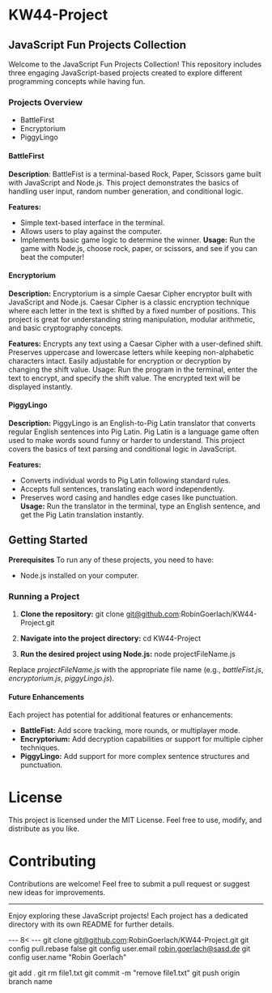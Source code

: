 # KW44-Project 

## JavaScript Fun Projects Collection
Welcome to the JavaScript Fun Projects Collection! This repository includes three engaging JavaScript-based projects created to explore different programming concepts while having fun.

### Projects Overview
* BattleFirst
* Encryptorium
* PiggyLingo

#### BattleFirst
__Description__: BattleFist is a terminal-based Rock, Paper, Scissors game built with JavaScript and Node.js. This project demonstrates the basics of handling user input, random number generation, and conditional logic.

__Features:__
* Simple text-based interface in the terminal.
* Allows users to play against the computer.
* Implements basic game logic to determine the winner.
__Usage:__ Run the game with Node.js, choose rock, paper, or scissors, and see if you can beat the computer!

#### Encryptorium
__Description:__ Encryptorium is a simple Caesar Cipher encryptor built with JavaScript and Node.js. Caesar Cipher is a classic encryption technique where each letter in the text is shifted by a fixed number of positions. This project is great for understanding string manipulation, modular arithmetic, and basic cryptography concepts.

__Features:__
Encrypts any text using a Caesar Cipher with a user-defined shift.
Preserves uppercase and lowercase letters while keeping non-alphabetic characters intact.
Easily adjustable for encryption or decryption by changing the shift value.
Usage: Run the program in the terminal, enter the text to encrypt, and specify the shift value. The encrypted text will be displayed instantly.

#### PiggyLingo
__Description:__ PiggyLingo is an English-to-Pig Latin translator that converts regular English sentences into Pig Latin. Pig Latin is a language game often used to make words sound funny or harder to understand. This project covers the basics of text parsing and conditional logic in JavaScript.

__Features:__
* Converts individual words to Pig Latin following standard rules.
* Accepts full sentences, translating each word independently.
* Preserves word casing and handles edge cases like punctuation.
__Usage:__ Run the translator in the terminal, type an English sentence, and get the Pig Latin translation instantly.

## Getting Started
__Prerequisites__
To run any of these projects, you need to have:
* Node.js installed on your computer.

### Running a Project
1. __Clone the repository:__
git clone git@github.com:RobinGoerlach/KW44-Project.git

2. __Navigate into the project directory:__
cd KW44-Project

3. __Run the desired project using Node.js:__
node projectFileName.js

Replace *projectFileName.js* with the appropriate file name (e.g., *battleFist.js*, *encryptorium.js*, *piggyLingo.js*).

#### Future Enhancements
Each project has potential for additional features or enhancements:

* __BattleFist:__ Add score tracking, more rounds, or multiplayer mode.
* __Encryptorium:__ Add decryption capabilities or support for multiple cipher techniques.
* __PiggyLingo:__ Add support for more complex sentence structures and punctuation.

# License
This project is licensed under the MIT License. Feel free to use, modify, and distribute as you like.

# Contributing
Contributions are welcome! Feel free to submit a pull request or suggest new ideas for improvements.

---

Enjoy exploring these JavaScript projects! Each project has a dedicated directory with its own README for further details.


--- 8< --- 
git clone git@github.com:RobinGoerlach/KW44-Project.git 
git config pull.rebase false
git config user.email robin.goerlach@sasd.de
git config user.name "Robin Goerlach"

git add .
git rm file1.txt
git commit -m "remove file1.txt"
git push origin branch name
